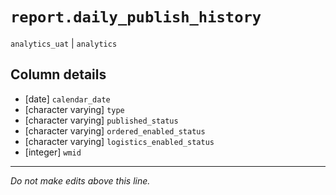 # `report.daily_publish_history`
`analytics_uat` | `analytics`

## Column details
* [date]      `calendar_date`
* [character varying] `type`
* [character varying] `published_status`
* [character varying] `ordered_enabled_status`
* [character varying] `logistics_enabled_status`
* [integer]   `wmid`

-------------------------------------------------------------------------------
*Do not make edits above this line.*
